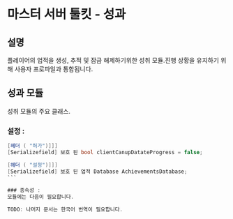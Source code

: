 # 마스터 서버 툴킷 - 성과

## 설명
플레이어의 업적을 생성, 추적 및 잠금 해제하기위한 성취 모듈.진행 상황을 유지하기 위해 사용자 프로파일과 통합됩니다.

## 성과 모듈

성취 모듈의 주요 클래스.

### 설정 :
````csharp
[헤더 ( "허가")]]]
[Serializefield] 보호 된 bool clientCanupDatateProgress = false;

[헤더 ( "설정")]]]
[Serializefield] 보호 된 업적 Database AchievementsDatabase;
```

### 종속성 :
모듈에는 다음이 필요합니다.

TODO: 나머지 문서는 한국어 번역이 필요합니다.
